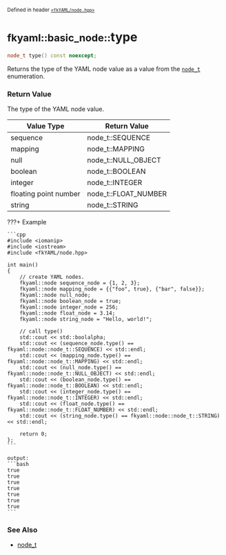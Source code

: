 <small>Defined in header [`<fkYAML/node.hpp>`](https://github.com/fktn-k/fkYAML/blob/develop/include/fkYAML/node.hpp)</small>

# <small>fkyaml::basic_node::</small>type

```cpp
node_t type() const noexcept;
```

Returns the type of the YAML node value as a value from the [`node_t`](node_t.md) enumeration.  

### **Return Value**

The type of the YAML node value.

| Value Type            | Return Value         |
| --------------------- | -------------------- |
| sequence              | node_t::SEQUENCE     |
| mapping               | node_t::MAPPING      |
| null                  | node_t::NULL_OBJECT  |
| boolean               | node_t::BOOLEAN      |
| integer               | node_t::INTEGER      |
| floating point number | node_t::FLOAT_NUMBER |
| string                | node_t::STRING       |

???+ Example

    ```cpp
    #include <iomanip>
    #include <iostream>
    #include <fkYAML/node.hpp>

    int main()
    {
        // create YAML nodes.
        fkyaml::node sequence_node = {1, 2, 3};
        fkyaml::node mapping_node = {{"foo", true}, {"bar", false}};
        fkyaml::node null_node;
        fkyaml::node boolean_node = true;
        fkyaml::node integer_node = 256;
        fkyaml::node float_node = 3.14;
        fkyaml::node string_node = "Hello, world!";

        // call type()
        std::cout << std::boolalpha;
        std::cout << (sequence_node.type() == fkyaml::node::node_t::SEQUENCE) << std::endl;
        std::cout << (mapping_node.type() == fkyaml::node::node_t::MAPPING) << std::endl;
        std::cout << (null_node.type() == fkyaml::node::node_t::NULL_OBJECT) << std::endl;
        std::cout << (boolean_node.type() == fkyaml::node::node_t::BOOLEAN) << std::endl;
        std::cout << (integer_node.type() == fkyaml::node::node_t::INTEGER) << std::endl;
        std::cout << (float_node.type() == fkyaml::node::node_t::FLOAT_NUMBER) << std::endl;
        std::cout << (string_node.type() == fkyaml::node::node_t::STRING) << std::endl;

        return 0;
    };
    ```

    output:
    ```bash
    true
    true
    true
    true
    true
    true
    true
    ```

### **See Also**

* [node_t](node_t.md)